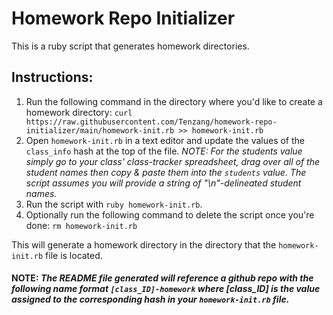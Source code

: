 # Homework Repo Initializer

This is a ruby script that generates homework directories.

## Instructions:
1. Run the following command in the directory where you'd like to create a homework directory:
`curl https://raw.githubusercontent.com/Tenzang/homework-repo-initializer/main/homework-init.rb >> homework-init.rb`
2. Open `homework-init.rb` in a text editor and update the values of the `class_info` hash at the top of the file. *NOTE: For the students value simply go to your class' class-tracker spreadsheet, drag over all of the student names then copy & paste them into the `students` value. The script assumes you will provide a string of "\n"-delineated student names.*
3. Run the script with `ruby homework-init.rb`.
4. Optionally run the following command to delete the script once you're done:
`rm homework-init.rb`

This will generate a homework directory in the directory that the `homework-init.rb` file is located.

#### **NOTE**: *The README file generated will reference a github repo with the following name format `[class_ID]-homework` where [class_ID] is the value assigned to the corresponding hash in your `homework-init.rb` file.*